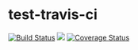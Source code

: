 # test-travis-ci
[![Build Status](https://travis-ci.org/nwoedf/test-travis-ci.svg?branch=master)](https://travis-ci.org/nwoedf/test-travis-ci/) ![](https://reposs.herokuapp.com/?path=nwoedf/test-travis-ci&style=flat) [![Coverage Status](https://coveralls.io/repos/nwoedf/test-travis-ci/badge.svg?branch=develop)](https://coveralls.io/r/nwoedf/test-travis-ci?branch=develop)
